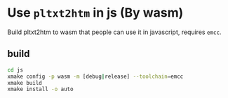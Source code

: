 # Use `pltxt2htm` in js (By wasm)

Build pltxt2htm to wasm that people can use it in javascript, requires `emcc`.

## build
```sh
cd js
xmake config -p wasm -m [debug|release] --toolchain=emcc
xmake build
xmake install -o auto
```
